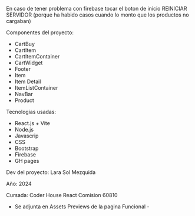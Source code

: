 En caso de tener problema con firebase tocar el boton de inicio REINICIAR SERVIDOR (porque ha habido casos cuando lo monto que los productos no cargaban) 



Componentes del proyecto:

- CartBuy
- CartItem
- CartItemContainer
- CartWidget
- Footer
- Item
- Item Detail
- ItemListContainer
- NavBar
- Product

Tecnologias usadas:

- React.js + Vite
- Node.js
- Javascrip
- CSS
- Bootstrap
- Firebase
- GH pages

Dev del proyecto: Lara Sol Mezquida

Año: 2024

Cursada: Coder House React Comision 60810 

- Se adjunta en Assets Previews de la pagina Funcional -